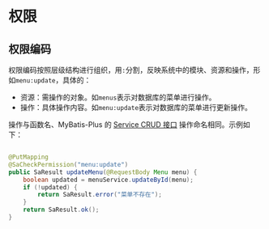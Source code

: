 # 权限

## 权限编码

权限编码按照层级结构进行组织，用`:`分割，反映系统中的模块、资源和操作，形如`menu:update`，具体的：

- 资源：需操作的对象。如`menus`表示对数据库的菜单进行操作。
- 操作：具体操作内容。如`menu:update`表示对数据库的菜单进行更新操作。

操作与函数名、MyBatis-Plus 的 [Service CRUD 接口](https://baomidou.com/pages/49cc81/#service-crud-%E6%8E%A5%E5%8F%A3)
操作命名相同。示例如下：

```java

@PutMapping
@SaCheckPermission("menu:update")
public SaResult updateMenu(@RequestBody Menu menu) {
    boolean updated = menuService.updateById(menu);
    if (!updated) {
        return SaResult.error("菜单不存在");
    }
    return SaResult.ok();
}
```